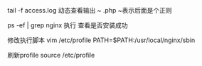 tail -f access.log 动态查看输出
~   \.php  ~表示后面是个正则

ps -ef | grep nginx 执行 查看是否安装成功 

修改执行脚本
vim /etc/profile
PATH=$PATH:/usr/local/nginx/sbin   

刷新profile  source /etc/profile



